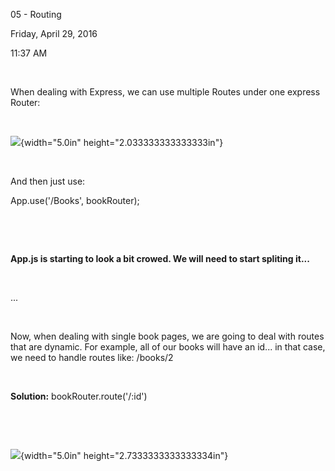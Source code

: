 05 - Routing

Friday, April 29, 2016

11:37 AM

 

When dealing with Express, we can use multiple Routes under one express Router:

 

![](004_05_-_Routing_000.png){width="5.0in" height="2.033333333333333in"}

 

And then just use:

App.use(\'/Books\', bookRouter);

 

 

**App.js is starting to look a bit crowed. We will need to start spliting it...**

 

...

 

Now, when dealing with single book pages, we are going to deal with routes that are dynamic. For example, all of our books will have an id... in that case, we need to handle routes like: /books/2

 

**Solution:** bookRouter.route(\'/:id\')

 

 

![](004_05_-_Routing_001.png){width="5.0in" height="2.7333333333333334in"}
